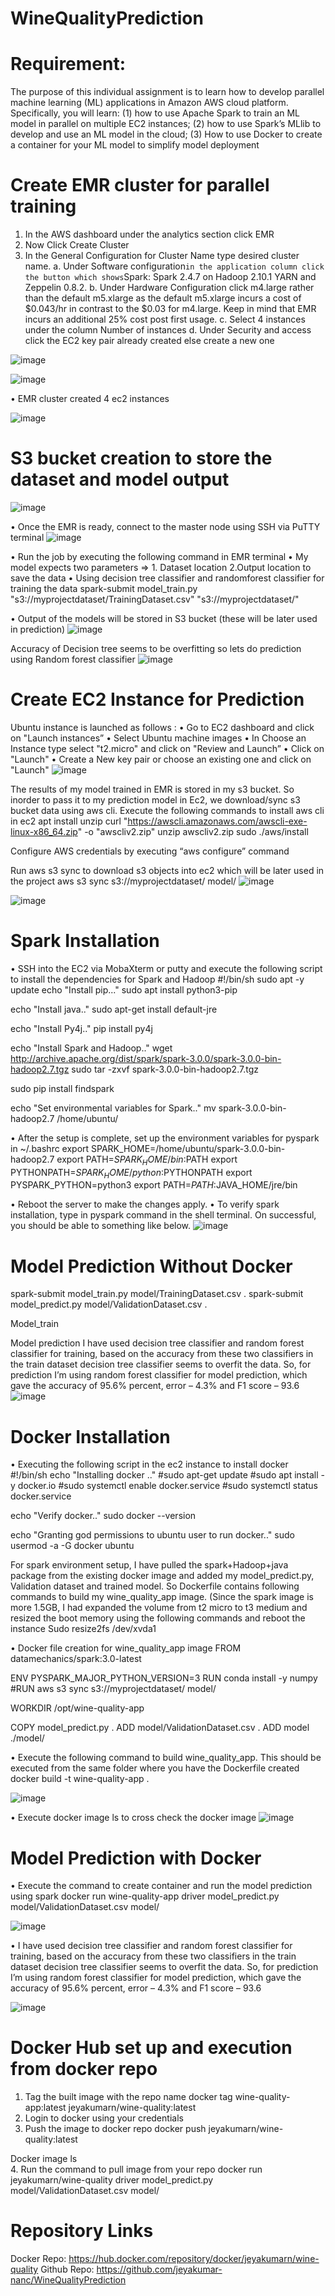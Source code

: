 # WineQualityPrediction
# Requirement:
The purpose of this individual assignment is to learn how to develop parallel machine learning (ML) applications in Amazon AWS cloud platform. Specifically, you will learn: (1) how to use Apache Spark to train an ML model in parallel on multiple EC2 instances; (2) how to use Spark’s MLlib to develop and use an ML model in the cloud; (3) How to use Docker to create a container for your ML model to simplify model deployment
# Create EMR cluster for parallel training
1.	In the AWS dashboard under the analytics section click EMR
2.	Now Click Create Cluster
3.	In the General Configuration for Cluster Name type desired cluster name.
  a.	Under Software configuration` in the application column click the button which shows `Spark: Spark 2.4.7 on Hadoop 2.10.1 YARN and Zeppelin 0.8.2.
  b. 	Under Hardware Configuration click m4.large rather than the default m5.xlarge as the default m5.xlarge incurs a cost of $0.043/hr in contrast to the $0.03 for m4.large. Keep in mind that EMR incurs an additional 25% cost post first usage.
  c.	Select 4 instances under the column Number of instances
  d.	Under Security and access click the EC2 key pair already created else create a new one
  
  ![image](https://user-images.githubusercontent.com/66985675/165438805-4c23421c-b7d6-4d76-99ec-2ac3e888c38a.png)

 ![image](https://user-images.githubusercontent.com/66985675/165438839-ce891277-052d-44b4-81d0-0ea3dd0347e2.png)

 
•	EMR cluster created 4 ec2 instances

![image](https://user-images.githubusercontent.com/66985675/165438848-da8e06db-3a0e-4915-b642-b118ac455d9f.png)

  
# S3 bucket creation to store the dataset and model output
![image](https://user-images.githubusercontent.com/66985675/165438881-b35d1bba-9e5a-4cdd-8592-5026323b7f81.png)

 
•	Once the EMR is ready, connect to the master node using SSH via PuTTY terminal 
 ![image](https://user-images.githubusercontent.com/66985675/165438937-bebc0814-cc15-43eb-9806-adc4ac362dac.png)

 
•	Run the job by executing the following command in EMR terminal
•	My model expects two parameters  => 1. Dataset location 2.Output location to save the data
•	Using decision tree classifier and randomforest classifier for training the data
spark-submit model_train.py "s3://myprojectdataset/TrainingDataset.csv" "s3://myprojectdataset/"

•	Output of the models will be stored in S3 bucket (these will be later used in prediction)
 ![image](https://user-images.githubusercontent.com/66985675/165439090-c5a6ca90-780d-4c71-b2f5-55dcf572e9d9.png)

Accuracy of Decision tree seems to be overfitting so lets do prediction using Random forest classifier
![image](https://user-images.githubusercontent.com/66985675/165439111-f918741c-72aa-46e3-aaaa-c3eb7901b0c2.png)

 
# Create EC2 Instance for Prediction 
Ubuntu instance is launched as follows :
•	Go to EC2 dashboard and click on "Launch instances”
•	Select Ubuntu machine images
•	In Choose an Instance type select "t2.micro" and click on "Review and Launch”
•	Click on "Launch"
•	Create a New key pair or choose an existing one and click on "Launch"
![image](https://user-images.githubusercontent.com/66985675/165439190-7b82fce2-e6fc-4a89-9929-96b2ecd57b12.png)


The results of my model trained in EMR is stored in my s3 bucket. So inorder to pass it to my prediction model in Ec2, we download/sync s3 bucket data using aws cli.
Execute the following commands to install aws cli in ec2
apt install unzip
curl "https://awscli.amazonaws.com/awscli-exe-linux-x86_64.zip" -o "awscliv2.zip"
unzip awscliv2.zip
sudo ./aws/install

Configure AWS credentials by executing “aws configure” command
 
Run aws s3 sync to download s3 objects into ec2 which will be later used in the project
aws s3 sync s3://myprojectdataset/ model/
![image](https://user-images.githubusercontent.com/66985675/165439221-6e6ac9bb-de14-43fc-b0f3-9ac08f17517b.png)

 ![image](https://user-images.githubusercontent.com/66985675/165439238-8193b854-c0ab-41c0-8dae-109b2fd9ac4a.png)

 
# Spark Installation
•	SSH into the EC2 via MobaXterm or putty and execute the following script to install the dependencies for Spark and Hadoop
#!/bin/sh
sudo apt -y update
echo "Install pip..."
sudo apt install python3-pip

echo "Install java.."
sudo apt-get install default-jre

echo "Install Py4j.."
pip install py4j

echo "Install Spark and Hadoop.."
wget http://archive.apache.org/dist/spark/spark-3.0.0/spark-3.0.0-bin-hadoop2.7.tgz
sudo tar -zxvf spark-3.0.0-bin-hadoop2.7.tgz

sudo pip install findspark

echo "Set environmental variables for Spark.."
mv spark-3.0.0-bin-hadoop2.7 /home/ubuntu/

•	After the setup is complete, set up the environment variables for pyspark in ~/.bashrc
export SPARK_HOME=/home/ubuntu/spark-3.0.0-bin-hadoop2.7
export PATH=$SPARK_HOME/bin:$PATH
export PYTHONPATH=$SPARK_HOME/python:$PYTHONPATH
export PYSPARK_PYTHON=python3
export PATH=$PATH:$JAVA_HOME/jre/bin

•	Reboot the server to make the changes apply.
•	To verify spark installation, type in pyspark command in the shell terminal. On successful, you should be able to something like below.
![image](https://user-images.githubusercontent.com/66985675/165439291-e3970907-e8a0-43c5-b079-0545f20f0d24.png)
 
# Model Prediction Without Docker
spark-submit model_train.py model/TrainingDataset.csv .
spark-submit model_predict.py model/ValidationDataset.csv .

 

Model_train  

Model prediction
I have used decision tree classifier and random forest classifier for training, based on the accuracy from these two classifiers in the train dataset decision tree classifier seems to overfit the data. So, for prediction I’m using random forest classifier for model prediction, which gave the accuracy of 95.6% percent, error – 4.3% and F1 score – 93.6
![image](https://user-images.githubusercontent.com/66985675/165439385-a584328e-f76b-47dd-b473-3bbe466a4c4f.png)


# Docker Installation
•	Executing the following script in the ec2 instance to install docker
#!/bin/sh
echo "Installing docker .."
#sudo apt-get update
#sudo apt install -y docker.io
#sudo systemctl enable docker.service
#sudo systemctl status docker.service

echo "Verify docker.."
sudo docker --version

echo "Granting god permissions to ubuntu user to run docker.."
sudo usermod -a -G docker ubuntu

For spark environment setup, I have pulled the spark+Hadoop+java package from the existing docker image and added my model_predict.py, Validation dataset and trained model. So Dockerfile contains following commands to build my wine_quality_app image. (Since the spark image is more 1.5GB, I had expanded the volume from t2 micro to t3 medium and resized the boot memory using the following commands and reboot the instance
Sudo resize2fs /dev/xvda1

•	Docker file creation for wine_quality_app image
FROM datamechanics/spark:3.0-latest

ENV PYSPARK_MAJOR_PYTHON_VERSION=3
RUN conda install -y numpy
#RUN aws s3 sync s3://myprojectdataset/ model/

WORKDIR /opt/wine-quality-app

COPY model_predict.py .
ADD model/ValidationDataset.csv .
ADD model ./model/



•	Execute the following command to build wine_quality_app. This should be executed from the same folder where you have the Dockerfile created
docker build -t wine-quality-app .

![image](https://user-images.githubusercontent.com/66985675/165439442-4689e91a-b548-4cfe-8338-6f84d18316eb.png)
 
•	Execute docker image ls to cross check the docker image
![image](https://user-images.githubusercontent.com/66985675/165439484-7f72b409-e18a-4a2d-a6f9-300e076e52f7.png)

# Model Prediction with Docker
•	Execute the command to create container and run the model prediction using spark
docker run wine-quality-app driver model_predict.py model/ValidationDataset.csv model/

![image](https://user-images.githubusercontent.com/66985675/165439504-e002a50d-f8be-4af6-9186-4746cb51624f.png)

  
•	I have used decision tree classifier and random forest classifier for training, based on the accuracy from these two classifiers in the train dataset decision tree classifier seems to overfit the data. So, for prediction I’m using random forest classifier for model prediction, which gave the accuracy of 95.6% percent, error – 4.3% and F1 score – 93.6

![image](https://user-images.githubusercontent.com/66985675/165439578-2afcff2c-75df-4967-9509-e7f702516882.png)

# Docker Hub set up and execution from docker repo
1.	Tag the built image with the repo name
 docker tag wine-quality-app:latest jeyakumarn/wine-quality:latest
2.	Login to docker using your credentials
3.	Push the image to docker repo
 docker push jeyakumarn/wine-quality:latest

Docker image ls  
4.	Run the command to pull image from your repo
docker run jeyakumarn/wine-quality driver model_predict.py model/ValidationDataset.csv model/

# Repository Links
Docker Repo: https://hub.docker.com/repository/docker/jeyakumarn/wine-quality
Github Repo: https://github.com/jeyakumar-nanc/WineQualityPrediction
